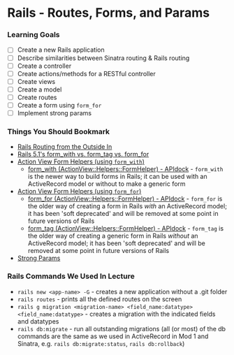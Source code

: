 # Rails - Routes, Forms, and Params

### Learning Goals

* [ ] Create a new Rails application
* [ ] Describe similarities between Sinatra routing & Rails routing
* [ ] Create a controller
* [ ] Create actions/methods for a RESTful controller
* [ ] Create views
* [ ] Create a model
* [ ] Create routes
* [ ] Create a form using `form_for`
* [ ] Implement strong params

### Things You Should Bookmark

* [Rails Routing from the Outside In](https://guides.rubyonrails.org/routing.html)
* [Rails 5.1's form\_with vs. form\_tag vs. form\_for](https://m.patrikonrails.com/rails-5-1s-form-with-vs-old-form-helpers-3a5f72a8c78a)
* [Action View Form Helpers (using `form_with`)](https://guides.rubyonrails.org/form_helpers.html)
    * [form_with (ActionView::Helpers::FormHelper) - APIdock](https://apidock.com/rails/ActionView/Helpers/FormHelper/form_with) - `form_with` is the newer way to build forms in Rails; it can be used with an ActiveRecord model or without to make a generic form
* [Action View Form Helpers (using `form_for`)](https://guides.rubyonrails.org/v5.2/form_helpers.html)
    * [form_for (ActionView::Helpers::FormHelper) - APIdock](https://apidock.com/rails/ActionView/Helpers/FormHelper/form_for) - `form_for` is the older way of creating a form in Rails *with* an ActiveRecord model; it has been 'soft deprecated' and will be removed at some point in future versions of Rails
    * [form_tag (ActionView::Helpers::FormHelper) - APIdock](https://apidock.com/rails/ActionView/Helpers/FormTagHelper/form_tag) - `form_tag` is the older way of creating a generic form in Rails *without* an ActiveRecord model; it has been 'soft deprecated' and will be removed at some point in future versions of Rails
* [Strong Params](https://guides.rubyonrails.org/action_controller_overview.html#strong-parameters)

### Rails Commands We Used In Lecture

* `rails new <app-name> -G` - creates a new application without a .git folder
* `rails routes` - prints all the defined routes on the screen
* `rails g migration <migration-name> <field_name:datatype> <field_name:datatype>` - creates a migration with the indicated fields and datatypes
* `rails db:migrate` - run all outstanding migrations (all (or most) of the db commands are the same as we used in ActiveRecord in Mod 1 and Sinatra, e.g. `rails db:migrate:status`, `rails db:rollback`)
